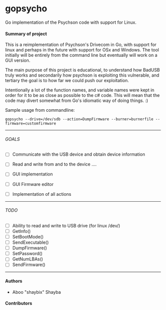 # gopsycho
Go implementation of the Psychson code with support for Linux.


#### Summary of project

This is a reimplementation of Psychson's Drivecom in Go, with support for linux
and perhaps in the future with support for OSx and Windows. The tool initially will be 
entirely from the command line but eventually will work on a GUI version. 

The main purpose of this project is educational, to understand how BadUSB truly works
and secondarily how psychson is exploiting this vulnerable, and tertiary the goal is to 
how far we could push our exploitation.

Intentionally a lot of the function names, and variable names were kept in order for it 
to be as close as possible to the c# code. This will mean that the code may divert somewhat 
from Go's idiomatic way of doing things. :)


Sample usage from commandline: 

```
gopsycho --drive=/dev/sdb --action=DumpFirmware --burner=burnerfile --firmware=customfirmware

```
--------------------------------------------------------------------------------------

###### GOALS

- [ ]   Communicate with the USB device and obtain device information
- [ ]   Read and write from and to the device
....
- [ ]   GUI implementation 
- [ ]   GUI Firmware editor
- [ ]   Implementation of all actions


---------------------------------------------------------------------------------------

###### TODO 

- [ ]   Ability to read and write to USB drive (for linux /dev/)
- [ ]   GetInfo()
- [ ]   SetBootMode()
- [ ]   SendExecutable()
- [ ]   DumpFirmware()
- [ ]   SetPassword()
- [ ]   GetNumLBAs()
- [ ]   SendFirmware()

----------------------------------------------------------------------------------------

#### Authors

* Aboo "shaybix" Shayba


#### Contributors

